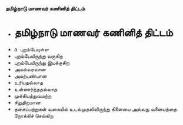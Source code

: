 **தமிழ்நாடு மாணவர் கணினித் திட்டம்**
- # தமிழ்நாடு மாணவர் கணினித் திட்டம்
- a. புறம்பேயுள்ள
- புறம்பேயிருந்து வருகிற
- புறம்பேயிருந்து இயக்குகிற
- அயல்வரவான
- அயற்பண்பான
- உரியதல்லாத
- உள்ளார்ந்ததல்லாத
- முக்கியத்துவமற்ற
- சிறுதிறமான
- தசைப்பற்றுகள் வகையில் உடல்முதலிலிருந்து கிளையை அல்லது வளையத்தை நோக்கிச் செல்கிற.

